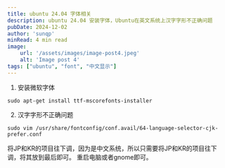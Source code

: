 ```yaml
---
title: ubuntu 24.04 字体相关
description: ubuntu 24.04 安装字体，Ubuntu在英文系统上汉字字形不正确问题
pubDate: 2024-12-02
author: 'sunqp'
minRead: 4 min read
image:
    url: '/assets/images/image-post4.jpeg'
    alt: 'Image post 4'
tags: ["ubuntu", "font", "中文显示"]
---
```


1. 安装微软字体
```
sudo apt-get install ttf-mscorefonts-installer
```
2. 汉字字形不正确问题
```
sudo vim /usr/share/fontconfig/conf.avail/64-language-selector-cjk-prefer.conf 
```
将JP和KR的项目往下调，因为是中文系统，所以只需要将JP和KR的项目往下调，将其放到最后即可。
重启电脑或者gnome即可。
